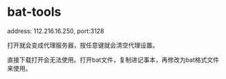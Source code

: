# bat-tools
address: 112.216.16.250, port:3128  

打开就会变成代理服务器，按任意键就会清空代理设置。

直接下载打开会无法使用。打开bat文件，复制进记事本，再修改为bat格式文件来使用。

